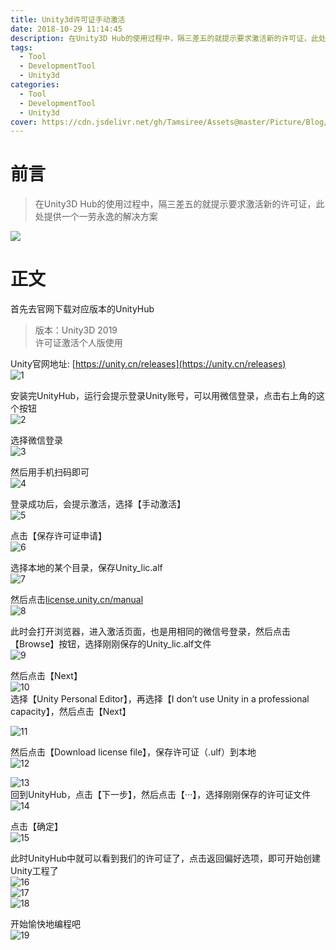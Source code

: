 ```yaml
---
title: Unity3d许可证手动激活
date: 2018-10-29 11:14:45
description: 在Unity3D Hub的使用过程中，隔三差五的就提示要求激活新的许可证，此处提供一个一劳永逸的解决方案
tags:
  - Tool
  - DevelopmentTool
  - Unity3d
categories:
  - Tool
  - DevelopmentTool
  - Unity3d
cover: https://cdn.jsdelivr.net/gh/Tamsiree/Assets@master/Picture/Blog/Cover/wallhaven-0jwzwp.jpg
---
```

# 前言
> 在Unity3D Hub的使用过程中，隔三差五的就提示要求激活新的许可证，此处提供一个一劳永逸的解决方案

![](https://cdn.jsdelivr.net/gh/Tamsiree/Assets@master/DeskTop/7135c08900dd5404ec1c39ae3f8c004a.jpg)

# 正文
首先去官网下载对应版本的UnityHub  

> 版本：Unity3D 2019  
> 许可证激活个人版使用  


Unity官网地址: [https://unity.cn/releases](https://unity.cn/releases)  
![1](https://img-blog.csdnimg.cn/20191016094706349.png)  

安装完UnityHub，运行会提示登录Unity账号，可以用微信登录，点击右上角的这个按钮  
![2](https://img-blog.csdnimg.cn/20191016102500884.png?x-oss-process/watermark,type_ZmFuZ3poZW5naGVpdGk,shadow_10,text_aHR0cHM6Ly9ibG9nLmNzZG4ubmV0L2xpbnhpbmZh,size_16,color_FFFFFF,t_70)  

选择微信登录  
![3](https://img-blog.csdnimg.cn/20191016102555507.png?x-oss-process=image/watermark,type_ZmFuZ3poZW5naGVpdGk,shadow_10,text_aHR0cHM6Ly9ibG9nLmNzZG4ubmV0L2xpbnhpbmZh,size_16,color_FFFFFF,t_70)  

然后用手机扫码即可  
![4](https://img-blog.csdnimg.cn/20191016102647561.png?x-oss-process/watermark,type_ZmFuZ3poZW5naGVpdGk,shadow_10,text_aHR0cHM6Ly9ibG9nLmNzZG4ubmV0L2xpbnhpbmZh,size_16,color_FFFFFF,t_70)  

登录成功后，会提示激活，选择【手动激活】  
![5](https://img-blog.csdnimg.cn/20191016095206135.png?x-oss-process/watermark,type_ZmFuZ3poZW5naGVpdGk,shadow_10,text_aHR0cHM6Ly9ibG9nLmNzZG4ubmV0L2xpbnhpbmZh,size_16,color_FFFFFF,t_70)  

点击【保存许可证申请】  
![6](https://img-blog.csdnimg.cn/20191016095259704.png?x-oss-process/watermark,type_ZmFuZ3poZW5naGVpdGk,shadow_10,text_aHR0cHM6Ly9ibG9nLmNzZG4ubmV0L2xpbnhpbmZh,size_16,color_FFFFFF,t_70)  

选择本地的某个目录，保存Unity\_lic.alf  
![7](https://img-blog.csdnimg.cn/20191016095505737.png?x-oss-process/watermark,type_ZmFuZ3poZW5naGVpdGk,shadow_10,text_aHR0cHM6Ly9ibG9nLmNzZG4ubmV0L2xpbnhpbmZh,size_16,color_FFFFFF,t_70)  

然后点击[license.unity.cn/manual](https://license.unity.cn/manual)  
![8](https://img-blog.csdnimg.cn/20191016095939708.png?x-oss-process/watermark,type_ZmFuZ3poZW5naGVpdGk,shadow_10,text_aHR0cHM6Ly9ibG9nLmNzZG4ubmV0L2xpbnhpbmZh,size_16,color_FFFFFF,t_70)  

此时会打开浏览器，进入激活页面，也是用相同的微信号登录，然后点击【Browse】按钮，选择刚刚保存的Unity\_lic.alf文件  
![9](https://img-blog.csdnimg.cn/20191016100109336.png?x-oss-process/watermark,type_ZmFuZ3poZW5naGVpdGk,shadow_10,text_aHR0cHM6Ly9ibG9nLmNzZG4ubmV0L2xpbnhpbmZh,size_16,color_FFFFFF,t_70)  

然后点击【Next】  
![10](https://img-blog.csdnimg.cn/20191016100214246.png?x-oss-process=image/watermark,type_ZmFuZ3poZW5naGVpdGk,shadow_10,text_aHR0cHM6Ly9ibG9nLmNzZG4ubmV0L2xpbnhpbmZh,size_16,color_FFFFFF,t_70)  
选择【Unity Personal Editor】，再选择【I don’t use Unity in a professional capacity】，然后点击【Next】  

![11](https://img-blog.csdnimg.cn/2019101610033827.png?x-oss-process/watermark,type_ZmFuZ3poZW5naGVpdGk,shadow_10,text_aHR0cHM6Ly9ibG9nLmNzZG4ubmV0L2xpbnhpbmZh,size_16,color_FFFFFF,t_70)  

然后点击【Download license file】，保存许可证（.ulf）到本地  
![12](https://img-blog.csdnimg.cn/20191016100527716.png?x-oss-process/watermark,type_ZmFuZ3poZW5naGVpdGk,shadow_10,text_aHR0cHM6Ly9ibG9nLmNzZG4ubmV0L2xpbnhpbmZh,size_16,color_FFFFFF,t_70)  

![13](https://img-blog.csdnimg.cn/20191016100606652.png)  
回到UnityHub，点击【下一步】，然后点击【···】，选择刚刚保存的许可证文件  
![14](https://img-blog.csdnimg.cn/20191016100749580.png?x-oss-process/watermark,type_ZmFuZ3poZW5naGVpdGk,shadow_10,text_aHR0cHM6Ly9ibG9nLmNzZG4ubmV0L2xpbnhpbmZh,size_16,color_FFFFFF,t_70)  

点击【确定】  
![15](https://img-blog.csdnimg.cn/20191016100839942.png?x-oss-process/watermark,type_ZmFuZ3poZW5naGVpdGk,shadow_10,text_aHR0cHM6Ly9ibG9nLmNzZG4ubmV0L2xpbnhpbmZh,size_16,color_FFFFFF,t_70)  

此时UnityHub中就可以看到我们的许可证了，点击返回偏好选项，即可开始创建Unity工程了  
![16](https://img-blog.csdnimg.cn/20191016101140425.png?x-oss-process/watermark,type_ZmFuZ3poZW5naGVpdGk,shadow_10,text_aHR0cHM6Ly9ibG9nLmNzZG4ubmV0L2xpbnhpbmZh,size_16,color_FFFFFF,t_70)  
![17](https://img-blog.csdnimg.cn/20191016101253649.png?x-oss-process/watermark,type_ZmFuZ3poZW5naGVpdGk,shadow_10,text_aHR0cHM6Ly9ibG9nLmNzZG4ubmV0L2xpbnhpbmZh,size_16,color_FFFFFF,t_70)  
![18](https://img-blog.csdnimg.cn/20191016102031943.png?x-oss-process/watermark,type_ZmFuZ3poZW5naGVpdGk,shadow_10,text_aHR0cHM6Ly9ibG9nLmNzZG4ubmV0L2xpbnhpbmZh,size_16,color_FFFFFF,t_70)  

开始愉快地编程吧  
![19](https://img-blog.csdnimg.cn/20191016102341388.png?x-oss-process/watermark,type_ZmFuZ3poZW5naGVpdGk,shadow_10,text_aHR0cHM6Ly9ibG9nLmNzZG4ubmV0L2xpbnhpbmZh,size_16,color_FFFFFF,t_70)